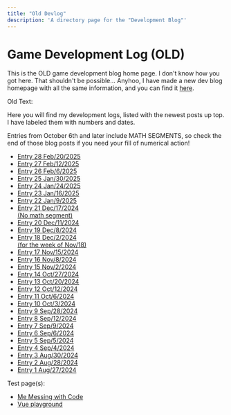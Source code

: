 ```yaml
---
title: "Old Devlog"
description: 'A directory page for the "Development Blog"'
---
```


# Game Development Log (OLD)

This is the OLD game development blog home page. I don't know how you got here. That shouldn't be possible... Anyhoo, I have made a new dev blog homepage with all the same information, and you can find it <a class="inline-link" href="/devloghome">here</a>.

Old Text:

Here you will find my development logs, listed with the newest posts up top. I have labeled them with numbers and dates.

Entries from October 6th and later include MATH SEGMENTS, so check the end of those blog posts if you need your fill of numerical action!

<ul>
<BlogButton label="Entry 28" />
<li><a class="buttonlink" href="/devlog/feb-20-2025">Entry 28  <span class="date">Feb/20/2025 </span></a></li>
<li><a class="buttonlink" href="/devlog/feb-12-2025">Entry 27  <span class="date">Feb/12/2025 </span></a></li>
<li><a class="buttonlink" href="/devlog/feb-6-2025">Entry 26  <span class="date">Feb/6/2025 </span></a></li>
<li><a class="buttonlink" href="/devlog/jan-30-2025">Entry 25  <span class="date">Jan/30/2025 </span></a></li>
<li><a class="buttonlink" href="/devlog/jan-24-2025">Entry 24  <span class="date">Jan/24/2025 </span></a></li>
<li><a class="buttonlink" href="/devlog/jan-16-2025">Entry 23  <span class="date">Jan/16/2025 </span></a></li>
<li><a class="buttonlink" href="/devlog/jan-9-2025">Entry 22  <span class="date">Jan/9/2025 </span></a></li>
<li><a class="buttonlink" href="/devlog/dec-17-2024">Entry 21  <span class="date">Dec/17/2024 <br> (No math segment)</span></a></li>
<li><a class="buttonlink" href="/devlog/dec-11-2024">Entry 20  <span class="date">Dec/11/2024</span></a></li>
<li><a class="buttonlink" href="/devlog/dec-8-2024">Entry 19  <span class="date">Dec/8/2024</span></a></li>
<li><a class="buttonlink" href="/devlog/dec-2-2024">Entry 18  <span class="date">Dec/2/2024 <br> (for the week of Nov/18)</span></a></li>
<li><a class="buttonlink" href="/devlog/nov-15-2024">Entry 17  <span class="date">Nov/15/2024</span></a></li>
<li><a class="buttonlink" href="/devlog/nov-8-2024">Entry 16  <span class="date">Nov/8/2024</span></a></li>
<li><a class="buttonlink" href="/devlog/nov-2-2024">Entry 15  <span class="date">Nov/2/2024</span></a></li>
<li><a class="buttonlink" href="/devlog/oct-27-2024">Entry 14  <span class="date">Oct/27/2024</span></a></li>
<li><a class="buttonlink" href="/devlog/oct-20-2024">Entry 13  <span class="date">Oct/20/2024</span></a></li>
<li><a class="buttonlink" href="/devlog/oct-12-2024">Entry 12  <span class="date">Oct/12/2024</span></a></li>
<li><a class="buttonlink" href="/devlog/oct-6-2024">Entry 11  <span class="date">Oct/6/2024</span></a></li>
<li><a class="buttonlink" href="/devlog/oct-3-2024">Entry 10  <span class="date">Oct/3/2024</span></a></li>
<li><a class="buttonlink" href="/devlog/sep-28-2024">Entry 9  <span class="date">Sep/28/2024</span></a></li>
<li><a class="buttonlink" href="/devlog/sep-12-2024">Entry 8  <span class="date">Sep/12/2024</span></a></li>
<li><a class="buttonlink" href="/devlog/sep-9-2024">Entry 7  <span class="date">Sep/9/2024</span></a></li>
<li><a class="buttonlink" href="/devlog/sep-6-2024">Entry 6  <span class="date">Sep/6/2024</span></a></li>
<li><a class="buttonlink" href="/devlog/sep-5-2024">Entry 5  <span class="date">Sep/5/2024</span></a></li>
<li><a class="buttonlink" href="/devlog/sep-4-2024">Entry 4  <span class="date">Sep/4/2024</span></a></li>
<li><a class="buttonlink" href="/devlog/aug-30-2024">Entry 3  <span class="date">Aug/30/2024</span></a></li>
<li><a class="buttonlink" href="/devlog/aug-28-2024">Entry 2  <span class="date">Aug/28/2024</span></a></li>
<li><a class="buttonlink" href="/devlog/aug-27-2024">Entry 1  <span class="date">Aug/27/2024</span></a></li>
</ul>

Test page(s):

<ul>
  <li><a href="/devlog/coding-experiment">Me Messing with Code</a></li>
  <li><a href="/tester">Vue playground</a></li>
</ul>
